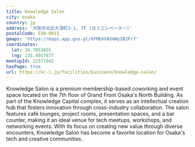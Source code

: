 ```yaml
---
title: Knowledge Salon
city: osaka
country: jp
address: '大阪市北区大深町3-1, 7F (北３エレベーター)'
postalCode: 530-0011
gmaps: 'https://maps.app.goo.gl/6FMbXVASmWySBJFr7'
coordinates:
  lat: 34.7053655
  lng: 135.4917877
meetupId: 22577042
hasPage: true
url: https://kc-i.jp/facilities/business/knowledge-salon/
---
```


Knowledge Salon is a premium membership-based coworking and event space located on the 7th floor of Grand Front Osaka's North Building. As part of the Knowledge Capital complex, it serves as an intellectual creation hub that fosters innovation through cross-industry collaboration. The salon features café lounges, project rooms, presentation spaces, and a bar counter, making it an ideal venue for tech meetups, workshops, and networking events. With its focus on creating new value through diverse encounters, Knowledge Salon has become a favorite location for Osaka's tech and creative communities.

